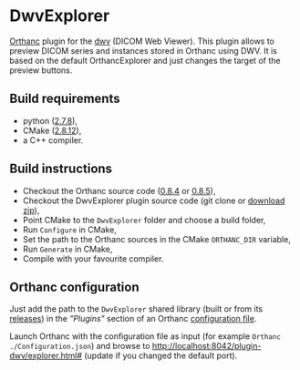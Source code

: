 DwvExplorer
===========

[Orthanc](http://www.orthanc-server.com/) plugin for the [dwv](https://github.com/ivmartel/dwv/wiki) (DICOM Web Viewer).
This plugin allows to preview DICOM series and instances stored in Orthanc using DWV. It is based on the default OrthancExplorer and just changes the target of the preview buttons. 
 
Build requirements
------------------
 * python ([2.7.8](https://www.python.org/download/releases/2.7.8/)),
 * CMake ([2.8.12](http://www.cmake.org/download/)),
 * a C++ compiler.
 
Build instructions
------------------
 * Checkout the Orthanc source code ([0.8.4](https://sourceforge.net/projects/orthancserver/files/Orthanc-0.8.4.tar.gz/download) or
 [0.8.5](https://sourceforge.net/projects/orthancserver/files/Orthanc-0.8.5.tar.gz/download)),
 * Checkout the DwvExplorer plugin source code (git clone or [download zip](https://github.com/ivmartel/DwvExplorer/archive/master.zip)),
 * Point CMake to the `DwvExplorer` folder and choose a build folder,
 * Run `Configure` in CMake,
 * Set the path to the Orthanc sources in the CMake `ORTHANC_DIR` variable,
 * Run `Generate` in CMake,
 * Compile with your favourite compiler.

Orthanc configuration
---------------------
Just add the path to the `DwvExplorer` shared library (built or from its [releases](https://github.com/ivmartel/DwvExplorer/releases)) in the *"Plugins"* section of an Orthanc [configuration file](https://code.google.com/p/orthanc/wiki/OrthancConfiguration). 

Launch Orthanc with the configuration file as input (for example `Orthanc ./Configuration.json`) and browse to [http://localhost:8042/plugin-dwv/explorer.html#](http://localhost:8042/plugin-dwv/explorer.html#) 
(update if you changed the default port).
